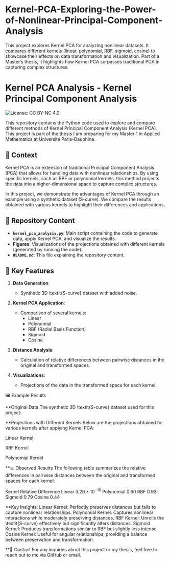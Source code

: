 # Kernel-PCA-Exploring-the-Power-of-Nonlinear-Principal-Component-Analysis
This project explores Kernel PCA for analyzing nonlinear datasets. It compares different kernels (linear, polynomial, RBF, sigmoid, cosine) to showcase their effects on data transformation and visualization. Part of a Master’s thesis, it highlights how Kernel PCA surpasses traditional PCA in capturing complex structures.


# Kernel PCA Analysis - Kernel Principal Component Analysis

![License: CC BY-NC 4.0](https://img.shields.io/badge/License-CC%20BY--NC%204.0-lightgrey.svg)

This repository contains the Python code used to explore and compare different methods of Kernel Principal Component Analysis (Kernel PCA). This project is part of the thesis I am preparing for my Master 1 in Applied Mathematics at Université Paris-Dauphine.

## 📜 Context

Kernel PCA is an extension of traditional Principal Component Analysis (PCA) that allows for handling data with nonlinear relationships. By using specific kernels, such as RBF or polynomial kernels, this method projects the data into a higher-dimensional space to capture complex structures.

In this project, we demonstrate the advantages of Kernel PCA through an example using a synthetic dataset (S-curve). We compare the results obtained with various kernels to highlight their differences and applications.

## 📂 Repository Content

- **`kernel_pca_analysis.py`**: Main script containing the code to generate data, apply Kernel PCA, and visualize the results.
- **Figures**: Visualizations of the projections obtained with different kernels (generated by running the code).
- **`README.md`**: This file explaining the repository content.

## 🚀 Key Features

1. **Data Generation**:
   - Synthetic 3D \textit{S-curve} dataset with added noise.

2. **Kernel PCA Application**:
   - Comparison of several kernels:
     - Linear
     - Polynomial
     - RBF (Radial Basis Function)
     - Sigmoid
     - Cosine

3. **Distance Analysis**:
   - Calculation of relative differences between pairwise distances in the original and transformed spaces.

4. **Visualizations**:
   - Projections of the data in the transformed space for each kernel.

🖼️ Example Results

**Original Data
The synthetic 3D \textit{S-curve} dataset used for this project:


**Projections with Different Kernels
Below are the projections obtained for various kernels after applying Kernel PCA:

Linear Kernel

RBF Kernel

Polynomial Kernel



**📊 Observed Results
The following table summarizes the relative differences in pairwise distances between the original and transformed spaces for each kernel:

Kernel	Relative Difference
Linear	$3.29 \times 10^{-16}$
Polynomial	0.60
RBF	0.93
Sigmoid	0.79
Cosine	0.44

**Key Insights:
Linear Kernel: Perfectly preserves distances but fails to capture nonlinear relationships.
Polynomial Kernel: Captures nonlinear interactions while moderately preserving distances.
RBF Kernel: Unrolls the \textit{S-curve} effectively but significantly alters distances.
Sigmoid Kernel: Produces transformations similar to RBF but slightly less intense.
Cosine Kernel: Useful for angular relationships, providing a balance between preservation and transformation.

**📧 Contact
For any inquiries about this project or my thesis, feel free to reach out to me via GitHub or email.
